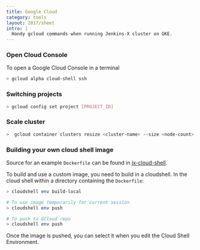 ```yaml
---
title: Google Cloud
category: tools
layout: 2017/sheet
intro: |
  Handy gcloud commands when running Jenkins-X cluster on GKE. 
---
```


### Open Cloud Console

To open a Google Cloud Console in a terminal

```sh
> gcloud alpha cloud-shell ssh
```

### Switching projects

```bash
> gcloud config set project [PROJECT_ID]
```

### Scale cluster

```bash
>  gcloud container clusters resize <cluster-name> --size <node-count>
```

### Building your own cloud shell image

Source for an example `Dockerfile` can be found in [jx-cloud-shell](https://github.com/hferentschik/jx-cloud-shell).

To build and use a custom image, you need to build in a cloudshell. In the cloud shell within a directory containing the `Dockerfile`:

```bash
> cloudshell env build-local

# To use image temporarily for current session
> cloudshell env push

# To push to GCloud repo
> cloudshell env push
```

Once the image is pushed, you can select it when you edit the Cloud Shell Environment.
